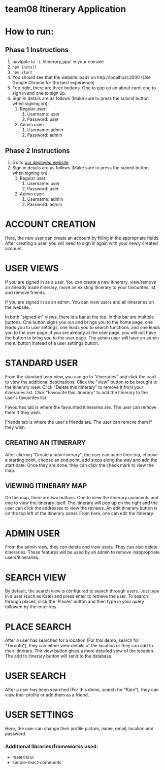 # team08 Itinerary Application

# How to run:

## Phase 1 Instructions
1. navigate to `./../itinerary_app' in your console
1. `npm install`
1. `npm start`
1. You should see that the website loads on http://localhost:3000 (Use Google Chrome for the best experience)
1. Top right, there are three buttons. One to pop up an about card, one to sign in and one to sign up.
1. Sign in details are as follows (Make sure to press the submit button when signing on):
    1. Regular user: 
        1. Username: user
        1. Password: user
    1. Admin user:
        1. Username: admin
        1. Password: admin
        
## Phase 2 Instructions
1. Go to [our deployed website](https://calm-citadel-31828.herokuapp.com)
1. Sign in details are as follows (Make sure to press the submit button when signing on):
    1. Regular user: 
        1. Username: user
        1. Password: user
    1. Admin user:
        1. Username: admin
        1. Password: admin
        
# ACCOUNT CREATION

Here, the new user can create an account by filling in the appropriate fields. After creating a user, you will need to sign in again with your newly created account.
        
# USER VIEWS

If you are signed in as a user. You can create a new itinerary, view/remove an already made itinerary, move an existing itinerary to your favourites list, and remove friends.

If you are signed in as an admin. You can view users and all itineraries on the website.

In both "signed-in" views, there is a bar at the top. In this bar are multiple buttons. One button signs you out and brings you to the home page, one leads you to user settings, one leads you to search functions, and one leads you to the user page. If you are already at the user page, you will not have the button to bring you to the user page. The admin user will have an admin menu button instead of a user settings button. 

# STANDARD USER

From the standard user view, you can go to "itineraries" and click the card to view the additional destinations. Click the "view" button to be brought to the itinerary view. Click "Delete this itinerary" to remove it from your itineraries list. Click "Favourite this itinerary" to add the itinerary to the user's favourites list.

Favourites tab is where the favourited itineraries are. The user can remove them if they wish.

Friends tab is where the user's friends are. The user can remove them if they wish.

## CREATING AN ITINERARY

After clicking "Create a new itinerary", the user can name their trip, choose a starting point, choose an end point, add stops along the way and add the start date. Once they are done, they can click the check mark to view the map. 

## VIEWING ITINERARY MAP

On the map, there are two buttons. One to view the itinerary comments and one to view the itinerary itself. The itinerary will pop up on the right and the user can click the addresses to view the reviews. An edit itinerary button is on the top left of the itinerary panel. From here, one can edit the itinerary.

# ADMIN USER

From the admin view, they can delete and view users. They can also delete itineraries. These features will be used by an admin to remove inappropriate users/itineraries.

# SEARCH VIEW

By default, the search view is configured to search through users. Just type in a user (such as Kate) and press enter to retrieve the user. To search through places, click the 'Places' button and then type in your query followed by the enter key.

# PLACE SEARCH

After a user has searched for a location (For this demo, search for "Toronto"), they can either view details of the location or they can add to their itinerary. The view button gives a more detailed view of the location. The add to itinerary button will send to the database.

# USER SEARCH

After a user has been searched (For this demo, search for "Kate"), they can view their profile or add them as a friend. 

# USER SETTINGS

Here, the user can change their profile picture, name, email, location and password.

### Additional libraries/frameworks used: 
- material ui
- simple-react-comments
